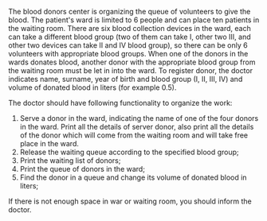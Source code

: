 The blood donors center is organizing the queue of volunteers to give the blood. The patient's ward is limited to 6 people and can place ten patients in the waiting room. There are six blood collection devices in the ward, each can take a different blood group (two of them can take I, other two III, and other two devices can take II and IV blood group), so there can be only 6 volunteers with appropriate blood groups. When one of the donors in the wards donates blood, another donor with the appropriate blood group from the waiting room must be let in into the ward. 
To register donor, the doctor indicates name, surname, year of birth and blood group (I, II, III, IV) and volume of donated blood in liters (for example 0.5).

The doctor should have following functionality to organize the work:
1)	Serve a donor in the ward, indicating the name of one of the four donors in the ward. Print all the details of server donor, also print all the details of the donor which will come from the waiting room and will take free place in the ward.
2)	Release the waiting queue according to the specified blood group;
3)	Print the waiting list of donors;
4)	Print the queue of donors in the ward;
5)	Find the donor in a queue and change its volume of donated blood in liters;

If there is not enough space in war or waiting room, you should inform the doctor.

